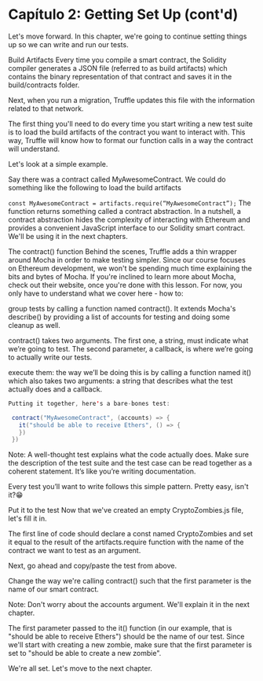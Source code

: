 # Capítulo 2: Getting Set Up (cont'd)
Let's move forward. In this chapter, we're going to continue setting things up so we can write and run our tests.

Build Artifacts
Every time you compile a smart contract, the Solidity compiler generates a JSON file (referred to as build artifacts) which contains the binary representation of that contract and saves it in the build/contracts folder.

Next, when you run a migration, Truffle updates this file with the information related to that network.

The first thing you'll need to do every time you start writing a new test suite is to load the build artifacts of the contract you want to interact with. This way, Truffle will know how to format our function calls in a way the contract will understand.

Let's look at a simple example.

Say there was a contract called MyAwesomeContract. We could do something like the following to load the build artifacts


`const MyAwesomeContract = artifacts.require(“MyAwesomeContract”);`
The function returns something called a contract abstraction. In a nutshell, a contract abstraction hides the complexity of interacting with Ethereum and provides a convenient JavaScript interface to our Solidity smart contract. We'll be using it in the next chapters.

The contract() function
Behind the scenes, Truffle adds a thin wrapper around Mocha in order to make testing simpler. Since our course focuses on Ethereum development, we won't be spending much time explaining the bits and bytes of Mocha. If you're inclined to learn more about Mocha, check out their website, once you're done with this lesson. For now, you only have to understand what we cover here - how to:

group tests by calling a function named contract(). It extends Mocha's describe() by providing a list of accounts for testing and doing some cleanup as well.

contract() takes two arguments. The first one, a string, must indicate what we’re going to test. The second parameter, a callback, is where we’re going to actually write our tests.

execute them: the way we’ll be doing this is by calling a function named it() which also takes two arguments: a string that describes what the test actually does and a callback.


```java
Putting it together, here's a bare-bones test:

 contract("MyAwesomeContract", (accounts) => {
   it("should be able to receive Ethers", () => {
   })
 })

```


Note: A well-thought test explains what the code actually does. Make sure the description of the test suite and the test case can be read together as a coherent statement. It’s like you’re writing documentation.

Every test you’ll want to write follows this simple pattern. Pretty easy, isn't it?😁

Put it to the test
Now that we've created an empty CryptoZombies.js file, let's fill it in.

The first line of code should declare a const named CryptoZombies and set it equal to the result of the artifacts.require function with the name of the contract we want to test as an argument.

Next, go ahead and copy/paste the test from above.

Change the way we're calling contract() such that the first parameter is the name of our smart contract.

Note: Don't worry about the accounts argument. We'll explain it in the next chapter.

The first parameter passed to the it() function (in our example, that is "should be able to receive Ethers") should be the name of our test. Since we'll start with creating a new zombie, make sure that the first parameter is set to "should be able to create a new zombie".

We're all set. Let's move to the next chapter.

